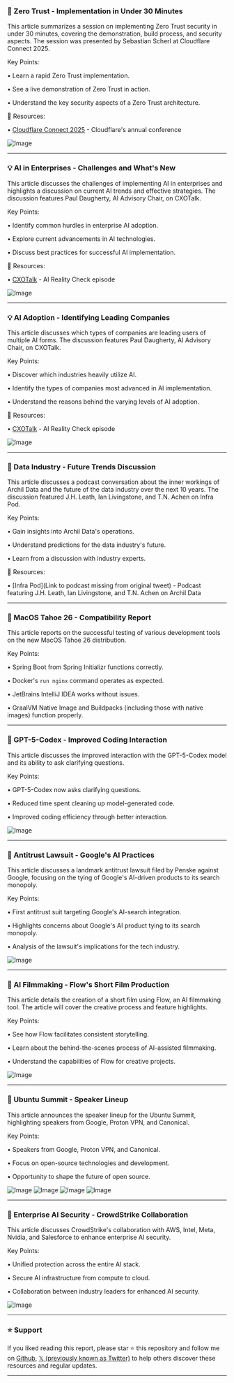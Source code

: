 ### 🤖 Zero Trust - Implementation in Under 30 Minutes

This article summarizes a session on implementing Zero Trust security in under 30 minutes, covering the demonstration, build process, and security aspects.  The session was presented by Sebastian Scherl at Cloudflare Connect 2025.

Key Points:

•  Learn a rapid Zero Trust implementation.


• See a live demonstration of Zero Trust in action.


• Understand the key security aspects of a Zero Trust architecture.


🔗 Resources:

• [Cloudflare Connect 2025](events.www.cloudflare.com/connect2025/ho) - Cloudflare's annual conference


![Image](https://pbs.twimg.com/media/G07nJteWQAAJmuC.jpg)

---
### 💡 AI in Enterprises - Challenges and What's New

This article discusses the challenges of implementing AI in enterprises and highlights a discussion on current AI trends and effective strategies.  The discussion features Paul Daugherty, AI Advisory Chair, on CXOTalk.

Key Points:

• Identify common hurdles in enterprise AI adoption.


• Explore current advancements in AI technologies.


• Discuss best practices for successful AI implementation.


🔗 Resources:

• [CXOTalk](cxotalk.com/episode/ai-rea) -  AI Reality Check episode


![Image](https://pbs.twimg.com/media/G07lqzXbEAABWDV?format=png&name=small)

---
### 💡 AI Adoption -  Identifying Leading Companies

This article discusses which types of companies are leading users of multiple AI forms. The discussion features Paul Daugherty, AI Advisory Chair, on CXOTalk.

Key Points:

• Discover which industries heavily utilize AI.


• Identify the types of companies most advanced in AI implementation.


• Understand the reasons behind the varying levels of AI adoption.


🔗 Resources:

• [CXOTalk](cxotalk.com/episode/ai-rea) - AI Reality Check episode


![Image](https://pbs.twimg.com/media/G07lNgwb0AAaRPZ?format=png&name=small)

---
### 🤖 Data Industry - Future Trends Discussion

This article discusses a podcast conversation about the inner workings of Archil Data and the future of the data industry over the next 10 years.  The discussion featured J.H. Leath, Ian Livingstone, and T.N. Achen on Infra Pod.

Key Points:

• Gain insights into Archil Data's operations.


• Understand predictions for the data industry's future.


• Learn from a discussion with industry experts.



🔗 Resources:

• [Infra Pod](Link to podcast missing from original tweet) - Podcast featuring J.H. Leath, Ian Livingstone, and T.N. Achen on Archil Data


---
### 🤖 MacOS Tahoe 26 - Compatibility Report

This article reports on the successful testing of various development tools on the new MacOS Tahoe 26 distribution.

Key Points:

• Spring Boot from Spring Initializr functions correctly.


• Docker's `run nginx` command operates as expected.


• JetBrains IntelliJ IDEA works without issues.


• GraalVM Native Image and Buildpacks (including those with native images) function properly.



---
### 🤖 GPT-5-Codex - Improved Coding Interaction

This article discusses the improved interaction with the GPT-5-Codex model and its ability to ask clarifying questions.

Key Points:

• GPT-5-Codex now asks clarifying questions.


• Reduced time spent cleaning up model-generated code.


• Improved coding efficiency through better interaction.


![Image](https://pbs.twimg.com/media/G054vXMbcAAt-Fd?format=jpg&name=small)

---
### 🤖 Antitrust Lawsuit - Google's AI Practices

This article discusses a landmark antitrust lawsuit filed by Penske against Google, focusing on the tying of Google's AI-driven products to its search monopoly.

Key Points:

• First antitrust suit targeting Google's AI-search integration.


•  Highlights concerns about Google's AI product tying to its search monopoly.


•  Analysis of the lawsuit's implications for the tech industry.



![Image](https://pbs.twimg.com/media/G01h9phWAAAt_lu?format=png&name=small)

---
### 🚀 AI Filmmaking - Flow's Short Film Production

This article details the creation of a short film using Flow, an AI filmmaking tool.  The article will cover the creative process and feature highlights.

Key Points:

•  See how Flow facilitates consistent storytelling.


• Learn about the behind-the-scenes process of AI-assisted filmmaking.


• Understand the capabilities of Flow for creative projects.


![Image](https://pbs.twimg.com/amplify_video_thumb/1967674259498799104/img/w8JsfJKqY0aBor3p.jpg)

---
### 🤖 Ubuntu Summit - Speaker Lineup

This article announces the speaker lineup for the Ubuntu Summit, highlighting speakers from Google, Proton VPN, and Canonical.

Key Points:

• Speakers from Google, Proton VPN, and Canonical.


• Focus on open-source technologies and development.


• Opportunity to shape the future of open source.


![Image](https://pbs.twimg.com/media/G051hhRWUAAGqYg?format=jpg&name=360x360)
![Image](https://pbs.twimg.com/media/G051iweXsAACEZY?format=jpg&name=360x360)
![Image](https://pbs.twimg.com/media/G051j9VWgAA6ans?format=jpg&name=360x360)
![Image](https://pbs.twimg.com/media/G051lLiWwAAK8Az?format=jpg&name=360x360)

---
### 🤖 Enterprise AI Security - CrowdStrike Collaboration

This article discusses CrowdStrike's collaboration with AWS, Intel, Meta, Nvidia, and Salesforce to enhance enterprise AI security.

Key Points:

• Unified protection across the entire AI stack.


• Secure AI infrastructure from compute to cloud.


• Collaboration between industry leaders for enhanced AI security.



![Image](https://pbs.twimg.com/media/G06XnhnWsAACGlD?format=jpg&name=small)


---

### ⭐️ Support

If you liked reading this report, please star ⭐️ this repository and follow me on [Github](https://github.com/Drix10), [𝕏 (previously known as Twitter)](https://x.com/DRIX_10_) to help others discover these resources and regular updates.

---